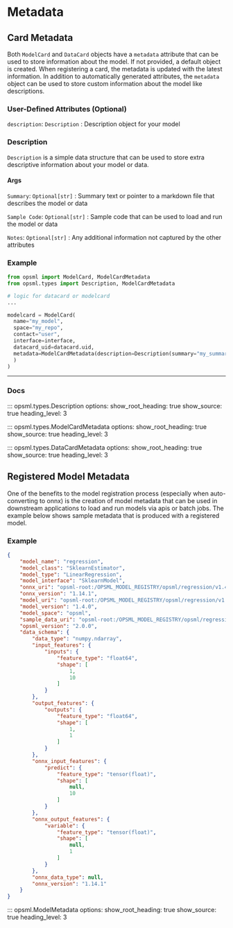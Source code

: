 # Metadata


## Card Metadata

Both `ModelCard` and `DataCard` objects have a `metadata` attribute that can be used to store information about the model. If not provided, a default object is created. When registering a card, the metadata is updated with the latest information. In addition to automatically generated attributes, the `metadata` object can be used to store custom information about the model like descriptions.

### User-Defined Attributes (Optional)

`description`: `Description`
: Description object for your model

### Description

`Description` is a simple data structure that can be used to store extra descriptive information about your model or data.

#### Args

`Summary`:  `Optional[str]`
: Summary text or pointer to a markdown file that describes the model or data

`Sample Code`: `Optional[str]`
: Sample code that can be used to load and run the model or data

`Notes`: `Optional[str]`
: Any additional information not captured by the other attributes


### Example
  
```python hl_lines="2 13"
from opsml import ModelCard, ModelCardMetadata
from opsml.types import Description, ModelCardMetadata

# logic for datacard or modelcard
...

modelcard = ModelCard(
  name="my_model",
  space="my_repo",
  contact="user",
  interface=interface,
  datacard_uid=datacard.uid,
  metadata=ModelCardMetadata(description=Description(summary="my_summary.md")
  )
)
```

---
### Docs

::: opsml.types.Description
    options:
      show_root_heading: true
      show_source: true
      heading_level: 3

::: opsml.types.ModelCardMetadata
    options:
      show_root_heading: true
      show_source: true
      heading_level: 3


::: opsml.types.DataCardMetadata
    options:
      show_root_heading: true
      show_source: true
      heading_level: 3

## Registered Model Metadata

One of the benefits to the model registration process (especially when auto-converting to onnx) is the creation of model metadata that can be used in downstream applications to load and run models via apis or batch jobs. The example below shows sample metadata that is produced with a registered model.


### **Example**

```json
{
    "model_name": "regression",
    "model_class": "SklearnEstimator",
    "model_type": "LinearRegression",
    "model_interface": "SklearnModel",
    "onnx_uri": "opsml-root:/OPSML_MODEL_REGISTRY/opsml/regression/v1.4.0/onnx-model.onnx",
    "onnx_version": "1.14.1",
    "model_uri": "opsml-root:/OPSML_MODEL_REGISTRY/opsml/regression/v1.4.0/trained-model.joblib",
    "model_version": "1.4.0",
    "model_space": "opsml",
    "sample_data_uri": "opsml-root:/OPSML_MODEL_REGISTRY/opsml/regression/v1.4.0/sample-model-data.joblib",
    "opsml_version": "2.0.0",
    "data_schema": {
        "data_type": "numpy.ndarray",
        "input_features": {
            "inputs": {
                "feature_type": "float64",
                "shape": [
                    1,
                    10
                ]
            }
        },
        "output_features": {
            "outputs": {
                "feature_type": "float64",
                "shape": [
                    1,
                    1
                ]
            }
        },
        "onnx_input_features": {
            "predict": {
                "feature_type": "tensor(float)",
                "shape": [
                    null,
                    10
                ]
            }
        },
        "onnx_output_features": {
            "variable": {
                "feature_type": "tensor(float)",
                "shape": [
                    null,
                    1
                ]
            }
        },
        "onnx_data_type": null,
        "onnx_version": "1.14.1"
    }
}
```

::: opsml.ModelMetadata
    options:
        show_root_heading: true
        show_source: true
        heading_level: 3